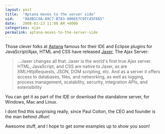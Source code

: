 ```yaml
---
layout: post
title:  "Aptana moves to the server side"
uid:	"8A9B1C9A-A9C7-B783-900EE7C9FC45F865"
date:   2008-01-23 11:08 AM +0000
categories: ajax
permalink: aptana-moves-to-the-server-side
---
```

Those clever folks at <a href="http://www.aptana.com/">Aptana</a> famous for their IDE and Eclipse plugins for JavaScript/Ajax, HTML and CSS have released <a href="http://www.aptana.com/jaxer/">Jaxer</a>, The Ajax Server: 


<blockquote>
...Jaxer changes all that. Jaxer is the world's first true Ajax server. HTML, JavaScript, and CSS are native to Jaxer, as are XMLHttpRequests, JSON, DOM scripting, etc. And as a server it offers access to databases, files, and networking, as well as logging, process management, scalability, security, integration APIs, and extensibility
</blockquote>

You can get it as part of the IDE or download the standalone server, for Windows, Mac and Linux.


I dont find this surprising really, since Paul Colton, the CEO and founder is the man behind JRun!

Awesome stuff, and I hope to get some examples up to show you soon!